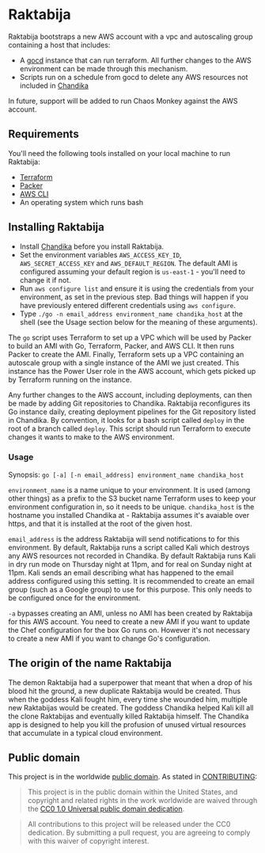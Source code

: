 # Raktabija

Raktabija bootstraps a new AWS account with a vpc and autoscaling group containing a host that includes:

* A [gocd](https://www.go.cd/) instance that can run terraform. All further changes to the AWS environment can be made through this mechanism.
* Scripts run on a schedule from gocd to delete any AWS resources not included in [Chandika](https://github.com/18F/chandika)

In future, support will be added to run Chaos Monkey against the AWS account.

## Requirements

You'll need the following tools installed on your local machine to run Raktabija:

* [Terraform](https://www.terraform.io/)
* [Packer](https://www.packer.io/)
* [AWS CLI](https://aws.amazon.com/cli/)
* An operating system which runs bash

## Installing Raktabija

* Install [Chandika](https://github.com/18F/chandika) before you install Raktabija.
* Set the environment variables `AWS_ACCESS_KEY_ID`, `AWS_SECRET_ACCESS_KEY` and `AWS_DEFAULT_REGION`. The default AMI is configured assuming your default region is `us-east-1` - you'll need to change it if not.
* Run `aws configure list` and ensure it is using the credentials from your environment, as set in the previous step. Bad things will happen if you have previously entered different credentials using `aws configure`.
* Type `./go -n email_address environment_name chandika_host` at the shell (see the Usage section below for the meaning of these arguments).

The `go` script uses Terraform to set up a VPC which will be used by Packer to build an AMI with Go, Terraform, Packer, and AWS CLI. It then runs Packer to create the AMI. Finally, Terraform sets up a VPC containing an autoscale group with a single instance of the AMI we just created. This instance has the Power User role in the AWS account, which gets picked up by Terraform running on the instance.

Any further changes to the AWS account, including deployments, can then be made by adding Git repositories to Chandika. Raktabija reconfigures its Go instance daily, creating deployment pipelines for the Git repository listed in Chandika. By convention, it looks for a bash script called `deploy` in the root of a branch called `deploy`. This script should run Terraform to execute changes it wants to make to the AWS environment.

### Usage

Synopsis: `go [-a] [-n email_address] environment_name chandika_host`

`environment_name` is a name unique to your environment. It is used (among other things) as a prefix to the S3 bucket name Terraform uses to keep your environment configuration in, so it needs to be unique. `chandika_host` is the hostname you installed Chandika at - Raktabija assumes it's avaiable over https, and that it is installed at the root of the given host.

`email_address` is the address Raktabija will send notifications to for this environment. By default, Raktabija runs a script called Kali which destroys any AWS resources not recorded in Chandika. By default Raktabija runs Kali in dry run mode on Thursday night at 11pm, and for real on Sunday night at 11pm. Kali sends an email describing what has happened to the email address configured using this setting. It is recommended to create an email group (such as a Google group) to use for this purpose. This only needs to be configured once for the environment.

`-a` bypasses creating an AMI, unless no AMI has been created by Raktabija for this AWS account. You need to create a new AMI if you want to update the Chef configuration for the box Go runs on. However it's not necessary to create a new AMI if you want to change Go's configuration.

## The origin of the name Raktabija

The demon Raktabija had a superpower that meant that when a drop of his blood hit the ground, a new duplicate Raktabija would be created. Thus when the goddess Kali fought him, every time she wounded him, multiple new Raktabijas would be created. The goddess Chandika helped Kali kill all the clone Raktabijas and eventually killed Raktabija himself. The Chandika app is designed to help you kill the profusion of unused virtual resources that accumulate in a typical cloud environment.

## Public domain

This project is in the worldwide [public domain](LICENSE.md). As stated in [CONTRIBUTING](CONTRIBUTING.md):

> This project is in the public domain within the United States, and copyright and related rights in the work worldwide are waived through the [CC0 1.0 Universal public domain dedication](https://creativecommons.org/publicdomain/zero/1.0/).

> All contributions to this project will be released under the CC0 dedication. By submitting a pull request, you are agreeing to comply with this waiver of copyright interest.
